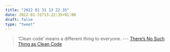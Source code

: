 ```yaml
---
title: "2022 01 31 13 22 35"
date: 2022-01-31T13:22:35+01:00
draft: false
type: "tweet"
---
```


> ‘Clean code’ means a different thing to everyone. --- [There’s No Such Thing as Clean Code](https://www.steveonstuff.com/2022/01/27/no-such-thing-as-clean-code)
